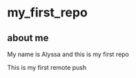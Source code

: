 # my_first_repo

## about me
My name is Alyssa and this is my first repo


This is my first remote push